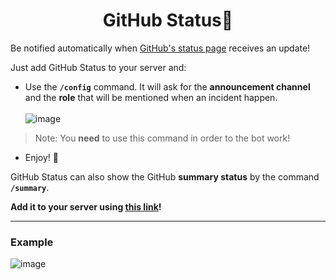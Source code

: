 <h1 align="center">GitHub Status🚦</h1>

Be notified automatically when [GitHub's status page](https://www.githubstatus.com/) receives an update!

Just add GitHub Status to your server and:

- Use the **`/config`** command. It will ask for the **announcement channel** and the **role** that will be mentioned when an incident happen.
<br><br>![image](https://user-images.githubusercontent.com/79790819/162766449-e4ab8263-2c3e-4608-9355-8cf72350c280.png)
> Note: You **need** to use this command in order to the bot work!
- Enjoy! 🙂

GitHub Status can also show the GitHub **summary status** by the command **`/summary`**.

**Add it to your server using [this link](https://bit.ly/3KuKSpy)!** 

---

### Example
![image](https://user-images.githubusercontent.com/79790819/162767816-578b7f56-cd7c-480b-a4bf-5ee03a1d310e.png)


